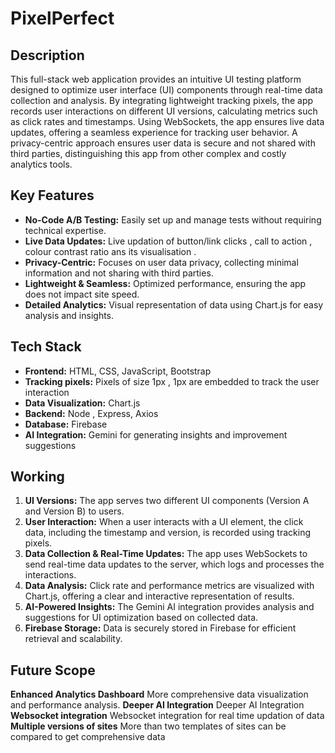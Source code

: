 # PixelPerfect

## Description
This full-stack web application provides an intuitive UI testing platform designed to optimize user interface (UI) components through real-time data collection and analysis. By integrating lightweight tracking pixels, the app records user interactions on different UI versions, calculating metrics such as click rates and timestamps. Using WebSockets, the app ensures live data updates, offering a seamless experience for tracking user behavior. A privacy-centric approach ensures user data is secure and not shared with third parties, distinguishing this app from other complex and costly analytics tools.

## Key Features
- **No-Code A/B Testing:** Easily set up and manage tests without requiring technical expertise.
- **Live Data Updates:** Live updation of button/link clicks , call to action , colour contrast ratio ans its visualisation  .
- **Privacy-Centric:** Focuses on user data privacy, collecting minimal information and not sharing with third parties.
- **Lightweight & Seamless:** Optimized performance, ensuring the app does not impact site speed.
- **Detailed Analytics:** Visual representation of data using Chart.js for easy analysis and insights.

## Tech Stack
- **Frontend:** HTML, CSS, JavaScript, Bootstrap
- **Tracking pixels:** Pixels of size 1px , 1px are embedded to track the user interaction
- **Data Visualization:** Chart.js
- **Backend:** Node , Express, Axios
- **Database:** Firebase
- **AI Integration:** Gemini for generating insights and improvement suggestions

## Working
1. **UI Versions:** The app serves two different UI components (Version A and Version B) to users.
2. **User Interaction:** When a user interacts with a UI element, the click data, including the timestamp and version, is recorded using tracking pixels.
3. **Data Collection & Real-Time Updates:** The app uses WebSockets to send real-time data updates to the server, which logs and processes the interactions.
4. **Data Analysis:** Click rate and performance metrics are visualized with Chart.js, offering a clear and interactive representation of results.
5. **AI-Powered Insights:** The Gemini AI integration provides analysis and suggestions for UI optimization based on collected data.
6. **Firebase Storage:** Data is securely stored in Firebase for efficient retrieval and scalability.

## Future Scope
**Enhanced Analytics Dashboard** More comprehensive data visualization and performance analysis.
**Deeper AI Integration** Deeper AI Integration
**Websocket integration** Websocket integration for real time updation of data
**Multiple versions of sites** More than two templates of sites can be compared to get comprehensive data


